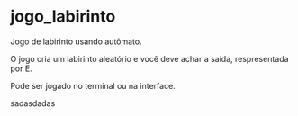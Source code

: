 # jogo_labirinto
Jogo de labirinto usando autômato.

O jogo cria um labirinto aleatório e você deve achar a saída, respresentada por E.

Pode ser jogado no terminal ou na interface.

sadasdadas
